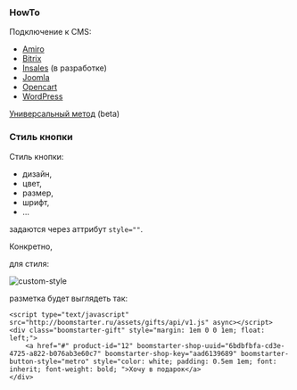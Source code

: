 ### HowTo

Подключение к CMS:
* [Amiro](https://github.com/boomstarterru/gifts-kb/wiki/amiro)
* [Bitrix](https://github.com/boomstarterru/gifts-kb/wiki/Bitrix)
* [Insales](https://github.com/boomstarterru/gifts-kb/wiki/insales) (в разработке)
* [Joomla](https://github.com/boomstarterru/gifts-kb/wiki/joomla)
* [Opencart](https://github.com/boomstarterru/gifts-kb/wiki/opencart)
* [WordPress](https://github.com/boomstarterru/gifts-kb/wiki/wordwress)

[Универсальный метод](https://github.com/boomstarterru/gifts-kb/wiki/universal) (beta)
 
### Стиль кнопки

Стиль кнопки:
* дизайн, 
* цвет, 
* размер, 
* шрифт,
* ...

задаются через аттрибут `style=""`.

Конкретно, 

для стиля:

![custom-style](https://raw2.github.com/boomstarterru/gifts-kb/master/images/custom-style.jpg)

разметка будет выглядеть так:

    <script type="text/javascript" src="http://boomstarter.ru/assets/gifts/api/v1.js" async></script>
    <div class="boomstarter-gift" style="margin: 1em 0 0 1em; float: left;">
        <a href="#" product-id="12" boomstarter-shop-uuid="6bdbfbfa-cd3e-4725-a822-b076ab3e60c7" boomstarter-shop-key="aad6139689" boomstarter-button-style="metro" style="color: white; padding: 0.5em 1em; font: inherit; font-weight: bold; ">Хочу в подарок</a>
    </div>

